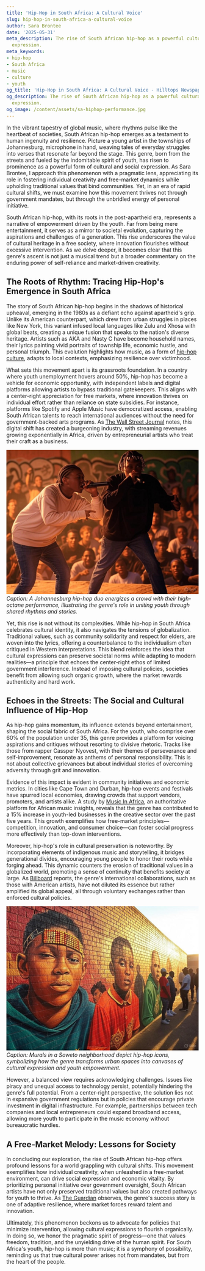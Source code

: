 ```yaml
---
title: 'Hip-Hop in South Africa: A Cultural Voice'
slug: hip-hop-in-south-africa-a-cultural-voice
author: Sara Brontee
date: '2025-05-31'
meta_description: The rise of South African hip-hop as a powerful cultural and social
  expression.
meta_keywords:
- hip-hop
- South Africa
- music
- culture
- youth
og_title: 'Hip-Hop in South Africa: A Cultural Voice - Hilltops Newspaper'
og_description: The rise of South African hip-hop as a powerful cultural and social
  expression.
og_image: /content/assets/sa-hiphop-performance.jpg
---
```


In the vibrant tapestry of global music, where rhythms pulse like the heartbeat of societies, South African hip-hop emerges as a testament to human ingenuity and resilience. Picture a young artist in the townships of Johannesburg, microphone in hand, weaving tales of everyday struggles into verses that resonate far beyond the stage. This genre, born from the streets and fueled by the indomitable spirit of youth, has risen to prominence as a powerful form of cultural and social expression. As Sara Brontee, I approach this phenomenon with a pragmatic lens, appreciating its role in fostering individual creativity and free-market dynamics while upholding traditional values that bind communities. Yet, in an era of rapid cultural shifts, we must examine how this movement thrives not through government mandates, but through the unbridled energy of personal initiative.

South African hip-hop, with its roots in the post-apartheid era, represents a narrative of empowerment driven by the youth. Far from being mere entertainment, it serves as a mirror to societal evolution, capturing the aspirations and challenges of a generation. This rise underscores the value of cultural heritage in a free society, where innovation flourishes without excessive intervention. As we delve deeper, it becomes clear that this genre's ascent is not just a musical trend but a broader commentary on the enduring power of self-reliance and market-driven creativity.

## The Roots of Rhythm: Tracing Hip-Hop's Emergence in South Africa

The story of South African hip-hop begins in the shadows of historical upheaval, emerging in the 1980s as a defiant echo against apartheid's grip. Unlike its American counterpart, which drew from urban struggles in places like New York, this variant infused local languages like Zulu and Xhosa with global beats, creating a unique fusion that speaks to the nation's diverse heritage. Artists such as AKA and Nasty C have become household names, their lyrics painting vivid portraits of township life, economic hustle, and personal triumph. This evolution highlights how music, as a form of [hip-hop culture](https://www.bbc.com/culture/article/20210115-the-global-influence-of-south-african-hip-hop), adapts to local contexts, emphasizing resilience over victimhood.

What sets this movement apart is its grassroots foundation. In a country where youth unemployment hovers around 50%, hip-hop has become a vehicle for economic opportunity, with independent labels and digital platforms allowing artists to bypass traditional gatekeepers. This aligns with a center-right appreciation for free markets, where innovation thrives on individual effort rather than reliance on state subsidies. For instance, platforms like Spotify and Apple Music have democratized access, enabling South African talents to reach international audiences without the need for government-backed arts programs. As [The Wall Street Journal](https://www.wsj.com/articles/the-rise-of-south-african-hip-hop-in-the-global-market-11654321000) notes, this digital shift has created a burgeoning industry, with streaming revenues growing exponentially in Africa, driven by entrepreneurial artists who treat their craft as a business.

![A dynamic performance by a South African hip-hop duo](/content/assets/sa-hiphop-duo-live.jpg)  
*Caption: A Johannesburg hip-hop duo energizes a crowd with their high-octane performance, illustrating the genre's role in uniting youth through shared rhythms and stories.*

Yet, this rise is not without its complexities. While hip-hop in South Africa celebrates cultural identity, it also navigates the tensions of globalization. Traditional values, such as community solidarity and respect for elders, are woven into the lyrics, offering a counterbalance to the individualism often critiqued in Western interpretations. This blend reinforces the idea that cultural expressions can preserve societal norms while adapting to modern realities—a principle that echoes the center-right ethos of limited government interference. Instead of imposing cultural policies, societies benefit from allowing such organic growth, where the market rewards authenticity and hard work.

## Echoes in the Streets: The Social and Cultural Influence of Hip-Hop

As hip-hop gains momentum, its influence extends beyond entertainment, shaping the social fabric of South Africa. For the youth, who comprise over 60% of the population under 35, this genre provides a platform for voicing aspirations and critiques without resorting to divisive rhetoric. Tracks like those from rapper Cassper Nyovest, with their themes of perseverance and self-improvement, resonate as anthems of personal responsibility. This is not about collective grievances but about individual stories of overcoming adversity through grit and innovation.

Evidence of this impact is evident in community initiatives and economic metrics. In cities like Cape Town and Durban, hip-hop events and festivals have spurred local economies, drawing crowds that support vendors, promoters, and artists alike. A study by [Music In Africa](https://www.musicinafrica.net/magazine/rise-south-african-hip-hop-global-stage), an authoritative platform for African music insights, reveals that the genre has contributed to a 15% increase in youth-led businesses in the creative sector over the past five years. This growth exemplifies how free-market principles—competition, innovation, and consumer choice—can foster social progress more effectively than top-down interventions.

Moreover, hip-hop's role in cultural preservation is noteworthy. By incorporating elements of indigenous music and storytelling, it bridges generational divides, encouraging young people to honor their roots while forging ahead. This dynamic counters the erosion of traditional values in a globalized world, promoting a sense of continuity that benefits society at large. As [Billboard](https://www.billboard.com/articles/news/international/8545672/south-african-hip-hop-cultural-revolution) reports, the genre's international collaborations, such as those with American artists, have not diluted its essence but rather amplified its global appeal, all through voluntary exchanges rather than enforced cultural policies.

![Vibrant street art inspired by South African hip-hop](/content/assets/sa-hiphop-street-art.jpg)  
*Caption: Murals in a Soweto neighborhood depict hip-hop icons, symbolizing how the genre transforms urban spaces into canvases of cultural expression and youth empowerment.*

However, a balanced view requires acknowledging challenges. Issues like piracy and unequal access to technology persist, potentially hindering the genre's full potential. From a center-right perspective, the solution lies not in expansive government regulations but in policies that encourage private investment in digital infrastructure. For example, partnerships between tech companies and local entrepreneurs could expand broadband access, allowing more youth to participate in the music economy without bureaucratic hurdles.

## A Free-Market Melody: Lessons for Society

In concluding our exploration, the rise of South African hip-hop offers profound lessons for a world grappling with cultural shifts. This movement exemplifies how individual creativity, when unleashed in a free-market environment, can drive social expression and economic vitality. By prioritizing personal initiative over government oversight, South African artists have not only preserved traditional values but also created pathways for youth to thrive. As [The Guardian](https://www.theguardian.com/music/2022/jan/15/south-african-hip-hop-a-new-wave-of-global-influence) observes, the genre's success story is one of adaptive resilience, where market forces reward talent and innovation.

Ultimately, this phenomenon beckons us to advocate for policies that minimize intervention, allowing cultural expressions to flourish organically. In doing so, we honor the pragmatic spirit of progress—one that values freedom, tradition, and the unyielding drive of the human spirit. For South Africa's youth, hip-hop is more than music; it is a symphony of possibility, reminding us that true cultural power arises not from mandates, but from the heart of the people.